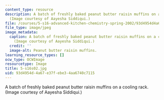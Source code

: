 ```yaml
---
content_type: resource
description: A batch of freshly baked peanut butter raisin muffins on a cooling rack.
  (Image courtesy of Aayesha Siddiqui.)
file: /courses/5-s16-advanced-kitchen-chemistry-spring-2002/93d4954d4a67e37febe34aa6740c7115_5-s16s02.jpg
file_type: image/jpeg
image_metadata:
  caption: A batch of freshly baked peanut butter raisin muffins on a cooling rack.
    (Image courtesy of Aayesha Siddiqui.)
  credit: ''
  image-alt: Peanut butter raisin muffins.
learning_resource_types: []
ocw_type: OCWImage
resourcetype: Image
title: 5-s16s02.jpg
uid: 93d4954d-4a67-e37f-ebe3-4aa6740c7115
---
```

A batch of freshly baked peanut butter raisin muffins on a cooling rack. (Image courtesy of Aayesha Siddiqui.)

